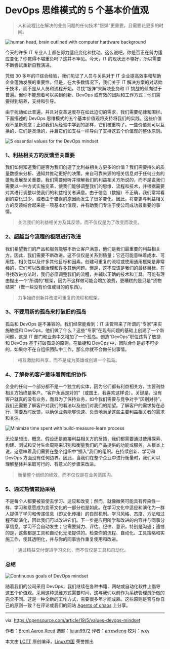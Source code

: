 [#]: collector: (lujun9972)
[#]: translator: (arrowfeng)
[#]: reviewer: (wxy)
[#]: publisher: ( )
[#]: url: ( )
[#]: subject: (5 essential values for the DevOps mindset)
[#]: via: (https://opensource.com/article/19/5/values-devops-mindset)
[#]: author: (Brent Aaron Reed https://opensource.com/users/brentaaronreed/users/wpschaub/users/wpschaub/users/wpschaub/users/cobiacomm/users/marcobravo/users/brentaaronreed)

DevOps 思维模式的 5 个基本价值观
======

> 人和流程比在解决的业务问题的任何技术“银弹”更重要，且需要花更多的时间。

![human head, brain outlined with computer hardware background][1]

今天的许多 IT 专业人士都在努力适应变化和扰动。这么说吧，你是否正在努力适应变化？你觉得不堪重负吗？这并不罕见。今天，IT 的现状还不够好，所以需要不断尝试重新自我演进。

凭借 30 多年的IT综合经验，我们见证了人员与关系对于 IT 企业提高效率和帮助企业蓬勃发展的重要性。但是，在大多数情况下，我们关于 IT 解决方案的对话始于技术，而不是从人员和流程开始。寻找“银弹”来解决业务和 IT 挑战的倾向过于普遍。但你不能想着可以买到创新、DevOps 或有效的团队和工作方式；他们需要得到培养，支持和引导。

由于扰动如此普遍，并且对变革速度存在如此迫切的需求，我们需要纪律和围栏。下面描述的 DevOps 思维模式的五个基本价值观将支持将我们的实践。这些价值观不是新观念；正如我们从经验中学到的那样，它们被重构了。一些价值观可以互换的，它们是灵活的，并且它们如支柱一样导向了支持这五个价值观的整体原则。

![5 essential values for the DevOps mindset][2]

### 1、利益相关方的反馈至关重要

我们如何知道我们是否为我们创造了比利益相关方更多的价值？我们需要持久的质量数据来分析、通知并推动更好的决策。来自可靠来源的相关信息对于任何业务的蓬勃发展至关重要。我们需要倾听并理解我们的利益相关方所说的，而不是说我们需要以一种方式实施变革，使我们能够调整我们的思维、流程和技术，并根据需要对其进行调整以使我们的利益相关者满意。由于信息（数据）不正确，我们常常看到的变化过少，或者由于错误的原因而发生了很多变化。因此，将变更与利益相关方的反馈结合起来是一项基本价值观，并有助我们专注于使公司成功最重要的事情。

> 关注我们的利益相关方及其反馈，而不仅仅是为了改变而改变。

### 2、超越当今流程的极限进行改进

我们希望我们的产品和服务能够不断让客户满意，他们是我们最重要的利益相关方。因此，我们需要不断改进。这不仅仅是关系到质量；它还可能意味着成本、可用性、相关性以及许多其他目标和因素。创建可重复的流程或使用通用框架是非常棒的，它们可以改善治理和许多其他问题。但是，这不应该是我们的最终目标。在寻找改进方法时，我们必须调整我们的流程，并辅以正确的技术和工具。可能有理由抛出一个“所谓的”框架，因为不这样做可能会增加浪费，更糟糕的是只是“货物结果”（做一些没有价值或目的的东西）。

> 力争始终创新并改进可重复的流程和框架。

### 3、不要用新的孤岛来打破旧的孤岛

孤岛和 DevOps 是不兼容的。我们经常能看到：IT 主管带来了所谓的“专家”来实施敏捷和 DevOps，他们做了什么？这些“专家”在现有问题的基础上创建了一个新问题，这是 IT 部门和业务中又增加了一个孤岛。创造“DevOps”职位违背了敏捷和 DevOps 基于打破孤岛的原则。在敏捷和 DevOps 中，团队合作是必不可少的，如果你不在自组织团队中工作，那么你就不会做任何事情。

> 相互激励和共享，而不是成为英雄或创建一个孤岛。

### 4、了解你的客户意味着跨组织协作

企业的任何一个部分都不是一个独立的实体，因为它们都有利益相关方，主要利益相关方始终是客户。“客户永远是对的”（或国王，我喜欢这样说）。关键是，没有客户就真的没有业务，而且为了保持业务，如今我们需要与竞争对手“区别对待”。我们还需要了解客户对我们的看法以及他们对我们的期望。了解客户的需求势在必行，需要及时反馈，以确保业务能够快速、负责地满足这些主要利益相关者的需求和关注。

![Minimize time spent with build-measure-learn process][3]

无论是想法、概念、假设还是直接利益相关方的反馈，我们都需要通过使用探索、构建、测试和交付生命周期来识别和衡量我们的产品提供的功能或服务。从根本上说，这意味着我们需要在整个组织中“插入”我们的组织。在持续创新、学习和 DevOps 方面没有任何边界。因此，当我们在整个企业中进行衡量时，我们可以理解整体并采取可行的、有意义的步骤来改进。

> 衡量整个组织的绩效，而不仅仅是在业务范围内。

### 5、通过热情鼓励采纳

不是每个人都要被驱使去学习、适应和改变；然而，就像微笑可能具有传染性一样，学习和意愿成为变革文化的一部分也是如此。在学习文化中适应和演化为一群人提供了学习和传递信息（即文化传播）的自然机制。学习风格、态度、方法和过程不断演化，因此我们可以改进它们。下一步是应用所学和改进的内容并与同事分享信息。学习不会自动发生；它需要努力、评估、纪律、意识，特别是沟通；遗憾的是，这些都是工具和自动化无法提供的。检查你的流程、自动化、工具策略和实施工作，使其透明化，并与你的同事协作重复使用和改进。

> 通过精益交付促进学习文化，而不仅仅是工具和自动化。

### 总结

![Continuous goals of DevOps mindset][4]

随着我们的公司采用 DevOps，我们继续在各种书籍、网站或自动化软件上倡导这五个价值观。采用这种思维方式需要时间，这与我们以前作为系统管理员所做的完全不同。这是一种全新的工作方式，需要很多年才能成熟。这些原则是否与你自己的原则一致？在评论或我们的网站 [Agents of chaos][5] 上分享。


--------------------------------------------------------------------------------

via: https://opensource.com/article/19/5/values-devops-mindset

作者：[Brent Aaron Reed][a]
选题：[lujun9972][b]
译者：[arrowfeng](https://github.com/arrowfeng)
校对：[wxy](https://github.com/wxy)

本文由 [LCTT](https://github.com/LCTT/TranslateProject) 原创编译，[Linux中国](https://linux.cn/) 荣誉推出

[a]: https://opensource.com/users/brentaaronreed/users/wpschaub/users/wpschaub/users/wpschaub/users/cobiacomm/users/marcobravo/users/brentaaronreed
[b]: https://github.com/lujun9972
[1]: https://opensource.com/sites/default/files/styles/image-full-size/public/lead-images/brain_data.png?itok=RH6NA32X (human head, brain outlined with computer hardware background)
[2]: https://opensource.com/sites/default/files/uploads/devops_mindset_values.png (5 essential values for the DevOps mindset)
[3]: https://opensource.com/sites/default/files/uploads/devops_mindset_minimze-time.jpg (Minimize time spent with build-measure-learn process)
[4]: https://opensource.com/sites/default/files/uploads/devops_mindset_continuous.png (Continuous goals of DevOps mindset)
[5]: http://agents-of-chaos.org
